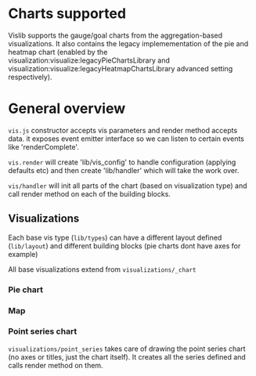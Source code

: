 # Charts supported

Vislib supports the gauge/goal charts from the aggregation-based visualizations. It also contains the legacy implemementation of the pie and heatmap chart (enabled by the visualization:visualize:legacyPieChartsLibrary and visualization:visualize:legacyHeatmapChartsLibrary advanced setting respectively).

# General overview

`vis.js` constructor accepts vis parameters and render method accepts data. it exposes event emitter interface so we can listen to certain events like 'renderComplete'.

`vis.render` will create 'lib/vis_config' to handle configuration (applying defaults etc) and then create 'lib/handler' which will take the work over.

`vis/handler` will init all parts of the chart (based on visualization type) and call render method on each of the building blocks.

## Visualizations

Each base vis type (`lib/types`) can have a different layout defined (`lib/layout`) and different building blocks (pie charts dont have axes for example)

All base visualizations extend from `visualizations/_chart`

### Pie chart

### Map

### Point series chart

`visualizations/point_series` takes care of drawing the point series chart (no axes or titles, just the chart itself). It creates all the series defined and calls render method on them.